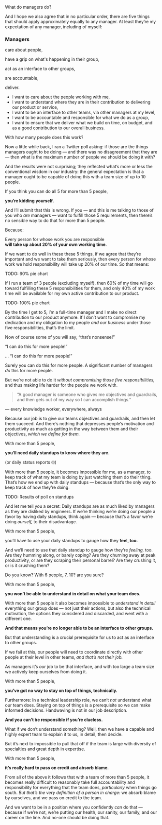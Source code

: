 What do managers do?

<!-- Note -->
And I hope we also agree that in no particular order, there are five
things that should apply approximately equally to any manager. At
least they’re my expectation of any manager, including of myself:


###  Managers

care about people,

have a grip on what's happening in their group,

act as an interface to other groups,

are accountable,

deliver.

<!-- Note -->

* I want to care about the people working with me,
* I want to understand where they are in their contribution to
  delivering our product or service,
* I want to be an interface to other teams, via other managers at my
  level,
* I want to be accountable and responsible for what we do as a group,
* I want to ensure that we deliver what we build on time, on budget,
  and as a good contribution to our overall business.


With how many people does this work?

<!-- Note -->
Now a little while back, I ran a Twitter poll asking: if those are the
things managers ought to be doing — and there was no disagreement that
they are — then what is the maximum number of people we should be
doing it with?


<!-- .slide: data-background-image="images/poll.png" data-background-size="contain" -->

<!-- Note -->
And the results were not surprising; they reflected what’s more or
less the conventional wisdom in our industry: the general expectation
is that a manager ought to be capable of doing this with a team size
of up to 10 people.


If you think you can do all 5 for more than 5 people,

**you’re kidding yourself.**

<!-- Note --> 
And I’ll submit that this is wrong. If you — and this is me talking to
those of you who *are* managers — want to fulfill those 5
requirements, then there’s no sensible way to do that for more than 5
people.

Because:


Every person for whose work you are responsible  
**will take up about 20% of your own working time.**

<!-- Note --> 
If we want to do well in these these 5 things, if we agree that
they’re important and we want to take them seriously, then every
person for whose work we hold responsibility will take up 20% of our
time. So that means:


TODO: 60% pie chart

<!-- Note -->
If I run a team of 3 people (excluding myself), then 60% of my
time will go toward fulfilling these 5 responsibilities for them, and
only 40% of my work time will be available for my own active
contribution to our product.


TODO: 100% pie chart

<!-- Note -->
By the time I get to 5, I’m a full-time manager and I make no direct
contribution to our product anymore. If I don’t
want to compromise my dedication and my obligation to my people
*and our business* under those five responsibilities, that’s the
limit.

Now of course some of you will say, “that’s nonsense!”


“I can do this for more people!”

<!-- Note -->
... “I can do this for more people!”

Surely you can do this for more people. A significant number of
managers *do* this for more people. 

But we’re not able to do it *without compromising those five
responsibilities,* and thus making life harder for the people we work
with.


> “A good manager is someone who gives me objectives and guardrails,
> and then gets out of my way so I can accomplish things.”

— every knowledge worker, everywhere, always

<!-- Note -->
Because our job is to give our teams objectives and guardrails, and
then let them succeed. And there’s nothing that depresses people’s
motivation and productivity as much as getting in the way between them
and their objectives, *which we define for them.*


With more than 5 people,

**you’ll need daily standups to know where they are.**

(or daily status reports 🙄)

<!-- Note -->
With more than 5 people, it becomes impossible for me, as a manager,
to keep track of what my team is doing by just watching them do their
thing. That’s how we end up with daily standups — because that’s the
only way to keep track of how they’re doing.


TODO: Results of poll on standups

<!-- Note -->
And let me tell you a secret: Daily standups are as much liked by
managers as they are disliked by engineers. If we’re thinking we’re
doing our people a favor by having daily standups, think again —
because that’s a favor we’re doing *ourself,* to their disadvantage.


With more than 5 people,

you’ll have to use your daily standups to gauge how they **feel, too.**

<!-- Note -->
And we’ll need to use that daily standup to gauge how they’re
*feeling,* too. Are they humming along, or barely coping? Are they
churning away at peak productivity, or are they scraping their
personal barrel? Are they crushing it, or is it crushing them?

Do you know? With 6 people, 7, 10? are you sure?


With more than 5 people,

**you won’t be able to understand in detail on what your team does.**

<!-- Note -->
With more than 5 people it also becomes impossible to *understand in
detail* everything our group does — not just their actions, but also
the technical motivation, the options they considered and discarded,
and went with a different one.


**And that means you’re no longer able to be an interface to other groups.**

<!-- Note -->
But that understanding is a crucial prerequisite for us to act as an
interface to other groups.

If we fail at this, our people will need to coordinate directly with
other people at their level in other teams, *and that’s not their
job.*

As managers it’s *our* job to be that interface, and with too large a
team size we actively keep ourselves from doing it.


With more than 5 people,

**you’ve got no way to stay on top of things, technically.**

<!-- Note --> 
Furthermore: In a technical leadership role, we can’t *not* understand
what our team does. Staying on top of things is a prerequisite so we
can make informed decisions. Handwaving is not in our job description.


**And you can’t be responsible if you’re clueless.**

<!-- Note -->
What if we don’t understand something? Well, then we have a capable
and highly expert team to explain it to us, in detail, then decide.

But it’s next to impossible to pull that off if the team is large with
diversity of specialties and great depth in expertise.


With more than 5 people,

**it’s really hard to pass on credit and absorb blame.**

<!-- Note -->
From all of the above it follows that with a team of more than 5
people, it becomes really difficult to reasonably take full
accountability and responsibility for everything that the team does,
*particularly* when things go south. *But that’s the very definition
of a person in charge:* we absorb blame by ourselves, and we pass on
credit to the team.


<!-- .slide: data-background-image="images/burnout.png" data-background-size="contain" -->

<!-- Note -->
And we want to be in a position where you confidently *can* do that —
because if we’re not, we’re putting our health, our sanity, our family,
and our career on the line. And no-one should be doing that.
